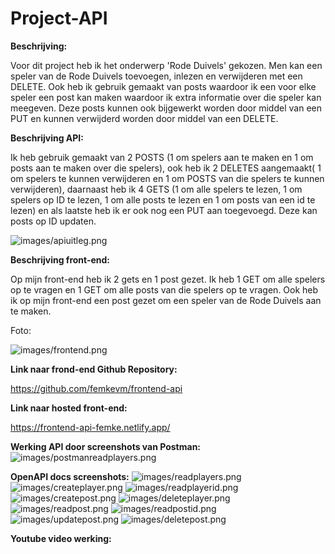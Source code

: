 # Project-API


**Beschrijving:**

Voor dit project heb ik het onderwerp 'Rode Duivels' gekozen. Men kan een speler van de Rode Duivels toevoegen, inlezen en verwijderen met een DELETE. Ook heb ik gebruik gemaakt van posts waardoor ik een voor elke speler een post kan maken waardoor ik extra informatie over die speler kan meegeven. Deze posts kunnen ook bijgewerkt worden door middel van een PUT en kunnen verwijderd worden door middel van een DELETE.



**Beschrijving API:**

Ik heb gebruik gemaakt van 2 POSTS (1 om spelers aan te maken en 1 om posts aan te maken over die spelers), ook heb ik 2 DELETES aangemaakt( 1 om spelers te kunnen verwijderen en 1 om POSTS van die spelers te kunnen verwijderen), daarnaast heb ik 4 GETS (1 om alle spelers te lezen, 1 om spelers op ID te lezen, 1 om alle posts te lezen en 1 om posts van een id te lezen) en als laatste heb ik er ook nog een PUT aan toegevoegd. Deze kan posts op ID updaten.

![images/apiuitleg.png](images/apiuitleg.png)

**Beschrijving front-end:**

Op mijn front-end heb ik 2 gets en 1 post gezet. Ik heb 1 GET om alle spelers op te vragen en 1 GET om alle posts van die spelers op te vragen. Ook heb ik op mijn front-end een post gezet om een speler van de Rode Duivels aan te maken.

Foto:

![images/frontend.png](images/frontend.png)


**Link naar frond-end Github Repository:**

https://github.com/femkevm/frontend-api


**Link naar hosted front-end:**

https://frontend-api-femke.netlify.app/


**Werking API door screenshots van Postman:**
![images/postmanreadplayers.png](images/postmanreadplayers.png)



**OpenAPI docs screenshots:**
![images/readplayers.png](images/readplayers.png)
![images/createplayer.png](images/createplayer.png)
![images/readplayerid.png](images/readplayerid.png)
![images/createpost.png](images/createpost.png)
![images/deleteplayer.png](images/deleteplayer.png)
![images/readpost.png](images/readpost.png)
![images/readpostid.png](images/readpostid.png)
![images/updatepost.png](images/updatepost.png)
![images/deletepost.png](images/deletepost.png)




**Youtube video werking:**


